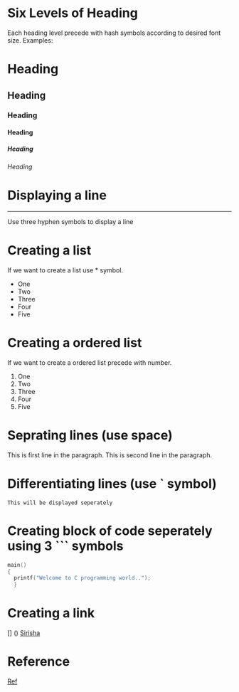 # Six Levels of Heading
Each heading level precede with hash symbols according to desired font size.
Examples: 
# Heading
## Heading
### Heading
#### Heading
##### Heading
###### Heading
# Displaying a line
---
Use three hyphen symbols to display a line
# Creating a list
If we want to create a list use * symbol.
* One
* Two
* Three
* Four
* Five
# Creating a ordered list
If we want to create a ordered list precede with number.
1. One
2. Two
3. Three
4. Four
5. Five
# Seprating lines (use space)
This is first line in the paragraph. 
This is second line in the paragraph.
# Differentiating lines (use ` symbol)
`This will be displayed seperately`

# Creating block of code seperately using 3 ``` symbols

```C function
main()
{
  printf("Welcome to C programming world..");
  }
  ```
# Creating a link
[<name>] (<Name of URL>)
 [Sirisha](https://Sirishakrishna.github.io)

# Reference
[Ref](https://guides.github.com/features/mastering-markdown/#what)

  
